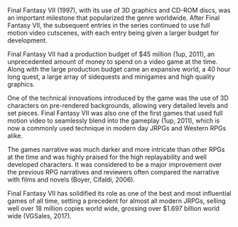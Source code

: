 Final Fantasy VII (1997), with its use of 3D graphics and CD-ROM discs, was an important milestone that popularized the genre worldwide. After Final Fantasy VII, the subsequent entries in the series continued to use full motion video cutscenes, with each entry being given a larger budget for development.

Final Fantasy VII had a production budget of $45 million (1up, 2011), an unprecedented amount of money to spend on a video game at the time. Along with the large production budget came an expansive world, a 40 hour long quest, a large array of sidequests and minigames and high quality graphics.

One of the technical innovations introduced by the game was the use of 3D characters on pre-rendered backgrounds, allowing very detailed levels and set pieces. Final Fantasy VII was also one of the first games that used full motion video to seamlessly blend into the gameplay (1up, 2011), which is now a commonly used technique in modern day JRPGs and Western RPGs alike.

The games narrative was much darker and more intricate than other RPGs at the time and was highly praised for the high replayability and well developed characters. It was considered to be a major improvement over the previous RPG narratives and reviewers often compared the narrative with films and novels (Boyer, Cifaldi, 2006).

Final Fantasy VII has solidified its role as one of the best and most influential games of all time, setting a precedent for almost all modern JRPGs, selling well over 18 million copies world wide, grossing over $1.697 billion world wide (VGSales, 2017).
